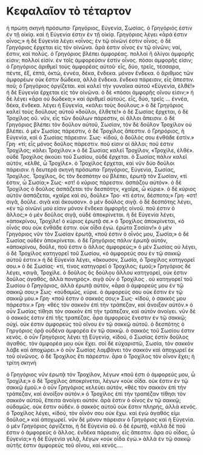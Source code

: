 ﻿# Κεφαλαῖον τὸ τέταρτον

ἡ πρώτη σκηνή
πρόσωπα· Γρηγόριος, Εὐγενία, Σωσίας.
ὁ Γρηγόριός ἐστιν ἐν τῇ οἰκίᾳ. καὶ ἡ Εὐγενία ἐστιν ἐν τῇ οἰκίᾳ. 
Γρηγόριος λέγει «ἆρά ἐστιν οἶνος;»
ἡ δὲ Εὐγενία λέγει «οἶνος; ἐν τῷ οἰνῶνί ἐστιν οἶνος.
ὁ δὲ Γρηγόριος ἔρχεται εἰς τὸν οἰνῶνα. ἆρά ἐστιν οἶνος ἐν τῷ οἰνῶνι; ναί, ἔστιν, καὶ πολύς.
ὁ Γρηγόριος βλέπει ἀμφορέας. πολλοὶ ἢ ὀλίγοι ἀμφορῆς εἰσιν; πολλοί εἰσίν. ἐν τοῖς ἀμφορεύσιν ἐστίν οἶνος. πόσοι ἀμφορῆς εἰσιν;
ὁ Γρηγόριος ἀριθμεῖ τοὺς ἀμφορέας αὐτοῦ· εἷς, δύο, τρεῖς, τέσσαρα, πέντε, ἕξ, ἑπτά, ὀκτώ, ἐννέα, δέκα, ἕνδεκα.
μόνον ἕνδεκα. ὁ ἄριθμος τῶν ἀμφορέων οὐκ ἔστιν δώδεκα, ἀλλὰ ἕνδεκα. ἕνδεκα πάρεισιν, εἷς ἄπεστιν. ποῦ;
ὁ Γρηγόριος ὀργίζεται. καὶ καλεῖ τὴν γυναῖκα αὐτοῦ «Εὐγενία, ἐλθέ!»
ἡ δὲ Εὐγενία ἔρχεται εἰς τὸν οἰνῶνα. ὁ δὲ «πόσοι ἀμφορῆς οἴνου εἰσιν;» 
ἡ δὲ λέγει «ἆρα οὐ δώδεκα;» καὶ ἀριθμεῖ αὐτούς. εἷς, δύο, τρεῖς ... ἐννέα, δέκα, ἕνδεκα.
λέγει ἡ Εὐγενία, «κάλει τοὺς δούλους.»
ὁ δὲ Γρηγόριος καλεῖ τοὺς δούλους αὐτοῦ «δοῦλοι, ἔλθετε!»
ὁ δὲ Σωσίας ἔρχεται, ὁ δὲ Τροχίλος οὔ.
νῦν, εἷς τῶν δούλων πάρεστιν, οἱ ἄλλοι ἄπεισιν.
ὁ δὲ Γρηγόριος βλέπει τὸν δοῦλον αὐτοῦ, Σωσίαν, τὸν δὲ δοῦλον Τροχίλον οὐ βλέπει. ὁ μὲν Σωσίας πάρεστιν, ὁ δὲ Τροχίλος ἄπεστιν. ὁ Γρηρόριος, ἡ Εὐγενία, καὶ ὁ Σωσίας πάρεισιν.
Σως· «ἰδού, ὁ δοῦλός σου ἐνθάδε ἐστίν.»
Γρη· «τί; εἷς μόνος δοῦλος πάρεστιν. ποῦ εἰσιν οἱ ἄλλοι; ποῦ ἐστιν Τροχίλος; κάλει Τροχίλον.»
ὁ δὲ Σωσίας καλεῖ Τροχίλον, «Τροχίλε, ἐλθέ». οὐδὲ Τροχίλος ἀκούει τοῦ Σωσίου, οὐδὲ ἔρχεται. ὁ Σωσίας πάλιν καλεῖ αὐτόν, «ἐλθέ, ὦ Τροχίλε». ὁ Τροχίλος ἔρχεται, καὶ νῦν δύο δοῦλοι πάρεισιν.
ἡ δευτερὰ σκηνή
πρόσωπα· Γρηγόριος, Εὐγενία, Σωσίας, Τροχίλος.
Τροχίλος, ὃς τὸν δεσπότην οὐ βλέπει, ἐρωτᾷ τὸν Σωσίαν, «τί ἐστιν, ὦ Σωσία;»
Σως· «στ! ὁ κύριος πάρεστιν. ἀσπάζου αὐτόν».
ὁ δὲ Τροχίλος ὁ δοῦλος ἀσπάζεται τὸν δεσπότην, «χαῖρε, ὦ κύριε».
ὁ δὲ κύριος αὐτόν ἀσπάζεται, «χαῖρε καὶ σύ, δοῦλε»
Τρο· «τί ἐστιν, δέσποτα;»
Γρη· «στ! σιγᾶ, δοῦλε. σιγᾶ καὶ ἄκουσον». ὁ μὲν δοῦλος σιγᾷ. ὁ δὲ δεσπότης λέγει, «ἐν τῷ οἰνῶνί μού εἰσιν μόνον ἕνδεκα ἀμφορῆς οἰνοῦ. ποῦ ἐστιν ὁ ἄλλος;»
ὁ μὲν δοῦλος σιγᾷ, οὐδὲ ἀποκρίνεται.
ἡ δὲ Εὐγενία λέγει, «ἀποκρίνου, Τροχίλε! ὁ κύριος ἐρωτᾷ σε.»
ὁ Τροχίλος ἀποκρίνεται, «ὁ οἶνός σου οὐκ ἐνθάδε ἐστιν. οὐκ οἶδα ἐγώ. ἐρώτα Σοσίαν!»
ὁ μὲν Γρηγόριος νῦν τὸν Σωσίαν ἐρωτᾷ, «ποῦ ἐστιν ὁ οἶνός μου, Σωσία;»
ὁ δὲ Σωσίας οὐδέν ἀποκρίνεται. ὁ δὲ Γρηγόριος πάλιν ἐρωτᾷ αὐτόν, «ἀποκρίνου, δοῦλε, ποῦ ἐστιν ὁ ἄλλος ἀμφορεύς;»
ὁ μὲν Σωσίας οὐ λέγει, ὁ δὲ Τροχίλος κατηγορεῖ τοῦ Σωσίου, «ὁ ἀμφορεύς σου ἐν τῷ σακκῷ αὐτοῦ ἐστιν.»
ἡ δὲ Εὐγενία λέγει, «ἄκουσον, Σωσία, ὁ Τροχίλος κατηγορεῖ σου.»
ὁ δὲ Σωσίας· «τί, τίνος κατηγορεῖ ὁ Τροχίλος; ἐμοῦ;»
Γρηγόριος δὲ λέγει, «σιγᾶ, Τροχίλε. ὁ δοῦλος ὃς δούλου ἄλλου κατηγορεῖ, οὐκ ἐστιν δοῦλος ἀγαθός, ἀλλὰ πονηρός». σιγᾷ οὖν ὁ Τροχίλος .
οὐ κατηγορεῖ τοῦ Σωσίου ὁ Γρηγόριος, ἀλλὰ ἐρωτᾷ αὐτόν, «ἆρα ὁ ἀμφορεύς μου ἐν τῷ σακκῷ σου;»
Σως· «οὐδαμῶς, κύριε. ὁ ἀμφορεύς σου οὐκ ἔστιν ἐν τῷ σακκῷ μου.»
Γρη· «ποῦ ἐστιν ὁ σακκός σου;»
Σως· «ἰδού, ὁ σακκός μου πάρεστιν.»
Γρη· «θές τὸν σακκὸν ἐπὶ τὴν τράπεζαν, καὶ ἄνοιξον αὐτόν.»
ὁ οὖν Σωσίας τίθησι τὸν σακκὸν ἐπὶ τήν τράπεζαν, καὶ αὐτόν ἀνοίγει. νῦν δὲ ὁ σακκός ἐστιν ἐπὶ τῆς τραπέζας.
ἆρα ἀμφορεύς ἔνεστιν ἐν τῷ σακκῷ; οὐχί. οὐκ ἐστιν ἀμφορεὺς τοῦ οἴνου ἐν τῷ σακκῷ αὐτοῦ. ὁ δεσπότης ὁ Γηργόριος ὁρᾷ οὐδένα ἀμφορέα ἐν τῷ σακκῷ. ὁ σακκὸς τοῦ Σωσίου ἐστιν κενός. 
ὁ οὖν Γρηγόριος λέγει τῇ Εὐγενίᾳ, «ἰδού, ὁ Σωσίας ἐστίν δοῦλος ἀγαθός. τὸν ἀμφορέα μου οὐκ ἔχει. σοὶ δὲ εὐχαριστῶ, Σωσία, τὸν σακκόν λάβε καὶ ἀποχώρει.» 
ὁ οὖν Σωσίας λαμβάνει τὸν σακκὸν καὶ ἀποχωρεῖ ἐκ τοῦ οἰνῶνος. ὁ δὲ Τροχίλος ἔτι πάρεστιν. ἆρα ὁ Τροχίλος τὸν οἶνον ἔχει;
ἡ τρίτη σκηνή

ὁ Γρηγόριος νῦν ἐρωτᾷ τὸν Τροχίλον, λέγων «ποῦ ἐστι ὁ ἀμφορεύς μου, ὦ Τροχίλε;»
ὁ δὲ Τροχίλος ἀποκρίνεται, λέγων «οὐκ οἶδα. οὐκ ἔστιν ἐν τῷ σακκῷ ἐμοῦ.»
ὁ οὖν Γρηγόριος κελεύει αὐτόν, «θὲς τὸν σακκὸν ἐπὶ τὴν τράπεζαν, καὶ ἀνοίξον αὐτόν.»
ὁ Τροχίλος ἐπὶ τὴν τραπέζαν τίθησι τὸν σακκὸν αὐτοῦ, ἔπειτα ἀνοίγει αὐτόν. ἆρά ἐστιν ὁ οἶνος ἐν τῷ σακκῷ; οὐδαμῶς. οὐκ ἔστιν οὐδέν. ὁ σακκὸς αὐτοῦ οὐκ ἔστιν πληρής, ἀλλὰ κενός.
ὁ Τροχίλος λέγει, «ἰδού, τὸν οἶνόν σου οὐκ ἔχω. καὶ ἐγὼ ἀγαθός εἰμι δοῦλος,» καὶ ἀποχωρεῖ. νῦν δὲ μόνον πάρεισιν ὁ Γρηγόριος καὶ ἡ Εὐγενία. ὁ μὲν Γρηγόριος ὀργίζεται, ἡ δὲ Εὐγενία οὔ.
ὁ δὲ ἐρωτᾷ, «ἀλλὰ δὲ ποῦ ἐστιν ὁ ἀμφορεύς ὁ ἄλλος. ἑνδέκα πάρεισιν, εἷς ἄπεστιν. ἆρα σὺ οἶδας, ὦ Εὐγενία;»
ἡ δὲ Εὐγενία γελᾷ, λέγων «οὐκ οἶδα ἐγώ.»
ἀλλὰ ἐν τῷ σακκῷ αὐτῆς ἐστιν ἀμφορεύς τοῦ οἴνου, καὶ κενός....
